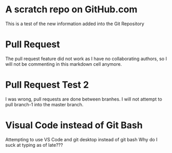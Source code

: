 # A scratch repo on GitHub.com
This is a test of the new information added into the Git Repository

# Pull Request
The pull request feature did not work as I have no collaborating 
authors, so I will not be commenting in this markdown cell anymore.

# Pull Request Test 2
I was wrong, pull requests are done between branhes.
I will not attempt to pull branch-1 into the master
branch.

# Visual Code instead of Git Bash
Attempting to use VS Code and git desktop instead of git bash
Why do I suck at typing as of late???